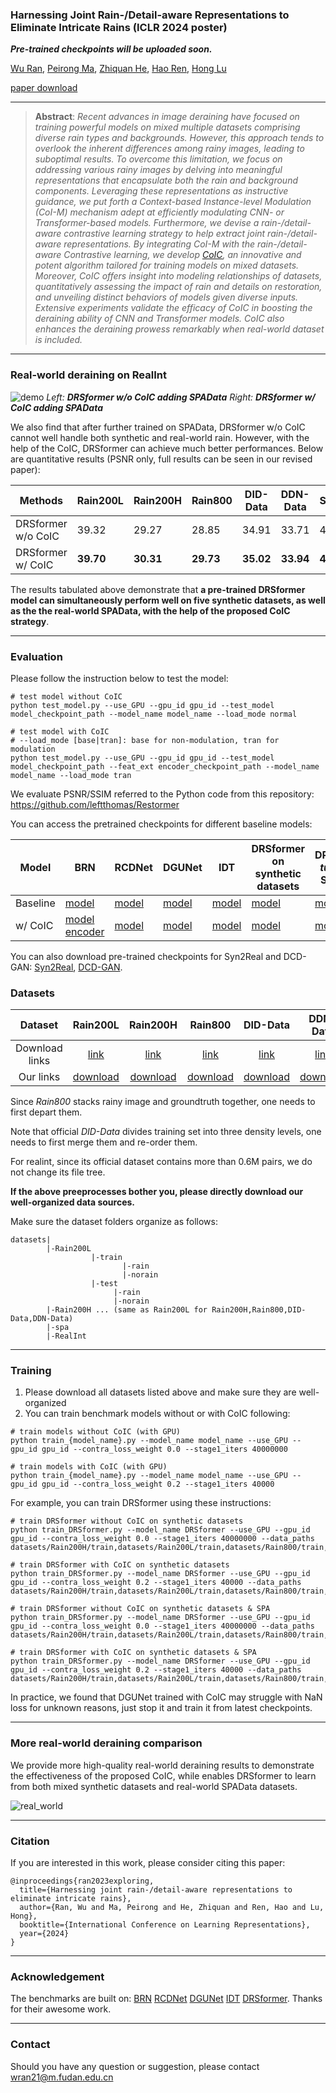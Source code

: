 

### Harnessing Joint Rain-/Detail-aware Representations to Eliminate Intricate Rains (ICLR 2024 poster)

***Pre-trained checkpoints will be uploaded soon.***

[Wu Ran](https://github.com/Schizophrenip), [Peirong Ma](https://github.com/MPR666), [Zhiquan He](https://github.com/hezhiquan), [Hao Ren](https://github.com/leftthomas), [Hong Lu](https://github.com/Helencn)

[paper download](https://openreview.net/pdf?id=pdJXYfJjz9)

---

> **Abstract**: *Recent advances in image deraining have focused on training powerful models on mixed multiple datasets comprising diverse rain types and backgrounds. However, this approach tends to overlook the inherent differences among rainy images, leading to suboptimal results. To overcome this limitation, we focus on addressing various rainy images by delving into meaningful representations that encapsulate both the rain and background components. Leveraging these representations as instructive guidance, we put forth a Context-based Instance-level Modulation (CoI-M) mechanism adept at efficiently modulating CNN- or Transformer-based models. Furthermore, we devise a rain-/detail-aware contrastive learning strategy to help extract joint rain-/detail-aware representations. By integrating CoI-M with the rain-/detail-aware Contrastive learning, we develop [CoIC](https://github.com/Schizophreni/CoIC), an innovative and potent algorithm tailored for training models on mixed datasets. Moreover, CoIC offers insight into modeling relationships of datasets, quantitatively assessing the impact of rain and details on restoration, and unveiling distinct behaviors of models given diverse inputs. Extensive experiments validate the efficacy of CoIC in boosting the deraining ability of CNN and Transformer models. CoIC also enhances the deraining prowess remarkably when real-world dataset is included.*

---

### Real-world deraining on RealInt

![demo](figures/tune_real_comp.gif)             *Left:* ***DRSformer w/o CoIC adding SPAData***                       *Right:*  ***DRSformer w/ CoIC adding SPAData***

We also find that after further trained on SPAData, DRSformer w/o CoIC cannot well handle both synthetic and real-world rain. However, with the help of the CoIC, DRSformer can achieve much better performances. Below are quantitative results (PSNR only, full results can be seen in our revised paper):

| Methods            | Rain200L  | Rain200H  | Rain800   | DID-Data  | DDN-Data  | SPAData   |
| ------------------ | --------- | --------- | --------- | --------- | --------- | --------- |
| DRSformer w/o CoIC | 39.32     | 29.27     | 28.85     | 34.91     | 33.71     | 45.46     |
| DRSformer w/ CoIC  | **39.70** | **30.31** | **29.73** | **35.02** | **33.94** | **46.03** |

The results tabulated above demonstrate that **a pre-trained DRSformer model can simultaneously perform well on five synthetic datasets, as well as the the real-world SPAData, with the help of the proposed CoIC strategy**.

---

### Evaluation

Please follow the instruction below to test the model:

```
# test model without CoIC
python test_model.py --use_GPU --gpu_id gpu_id --test_model model_checkpoint_path --model_name model_name --load_mode normal

# test model with CoIC
# --load_mode [base|tran]: base for non-modulation, tran for modulation
python test_model.py --use_GPU --gpu_id gpu_id --test_model model_checkpoint_path --feat_ext encoder_checkpoint_path --model_name model_name --load_mode tran

```

We evaluate PSNR/SSIM referred to the Python code from this repository: https://github.com/leftthomas/Restormer

You can access the pretrained checkpoints for different baseline models:

| Model    | BRN                                                          | RCDNet    | DGUNet    | IDT       | DRSformer  on synthetic datasets | DRSformer *tuned* on SPAData | DRSformer *trained* adding SPAData |
| -------- | ------------------------------------------------------------ | --------- | --------- | --------- | -------------------------------- | ---------------------------- | ---------------------------------- |
| Baseline | [model](checkpoints/brn_model.pth)                           | [model]() | [model]() | [model]() | [model]()                        | [model]()                    | [model]()                          |
| w/ CoIC  | [model](checkpoints/brn_model.pth) [encoder](checkpoints/brn_enc.pth) | [model]() | [model]() | [model]() | [model]()                        | [model]()                    | [model]()                          |

You can also download pre-trained checkpoints for Syn2Real and DCD-GAN: [Syn2Real](), [DCD-GAN]().

### Datasets

|    Dataset     |                           Rain200L                           |                           Rain200H                           | Rain800  |                           DID-Data                           |                          DDN-Data                          |                           SPAData                            |                           RealInt                            |
| :------------: | :----------------------------------------------------------: | :----------------------------------------------------------: | :------: | :----------------------------------------------------------: | :--------------------------------------------------------: | :----------------------------------------------------------: | :----------------------------------------------------------: |
| Download links | [link](https://www.icst.pku.edu.cn/struct/Projects/joint_rain_removal.html) | [link](https://www.icst.pku.edu.cn/struct/Projects/joint_rain_removal.html) | [link]() | [link](https://drive.google.com/file/d/1cMXWICiblTsRl1zjN8FizF5hXOpVOJz4/view) | [link](https://xueyangfu.github.io/projects/cvpr2017.html) | [link](https://mycuhk-my.sharepoint.com/personal/1155152065_link_cuhk_edu_hk/_layouts/15/onedrive.aspx?ga=1&id=%2Fpersonal%2F1155152065%5Flink%5Fcuhk%5Fedu%5Fhk%2FDocuments%2Fdataset%2Freal%5Fworld%5Frain%5Fdataset%5FCVPR19) | [link](https://pan.baidu.com/s/1lPn3MWckHxh1uBYYucoWVQ#list/path=%2F) |
| Our links | [download](https://pan.baidu.com/s/1yj5x3jHyF_fplpXlFTO1UA?pwd=p58b) | [download](https://pan.baidu.com/s/1yj5x3jHyF_fplpXlFTO1UA?pwd=p58b) | [download](https://pan.baidu.com/s/1yj5x3jHyF_fplpXlFTO1UA?pwd=p58b) | [download](https://pan.baidu.com/s/1yj5x3jHyF_fplpXlFTO1UA?pwd=p58b) | [download](https://pan.baidu.com/s/1yj5x3jHyF_fplpXlFTO1UA?pwd=p58b) | - | [download](https://pan.baidu.com/s/1yj5x3jHyF_fplpXlFTO1UA?pwd=p58b) |

Since *Rain800* stacks rainy image and groundtruth together, one needs to first depart them.

Note that official *DID-Data* divides training set into three density levels, one needs to first merge them and re-order them.

For realint, since its official dataset contains more than 0.6M pairs, we do not change its file tree.

**If the above preeprocesses bother you, please directly download our well-organized data sources.**

Make sure the dataset folders organize as follows:

```
datasets|
        |-Rain200L
                  |-train
                         |-rain
                         |-norain
                  |-test 
                       |-rain
                       |-norain
        |-Rain200H ... (same as Rain200L for Rain200H,Rain800,DID-Data,DDN-Data)
        |-spa
        |-RealInt
```

----

### Training

1. Please download all datasets listed above and make sure they are well-organized
2. You can train benchmark models without or with CoIC following:

```
# train models without CoIC (with GPU)
python train_{model_name}.py --model_name model_name --use_GPU --gpu_id gpu_id --contra_loss_weight 0.0 --stage1_iters 40000000

# train models with CoIC (with GPU)
python train_{model_name}.py --model_name model_name --use_GPU --gpu_id gpu_id --contra_loss_weight 0.2 --stage1_iters 40000
```

For example, you can train DRSformer using these instructions: 
```
# train DRSformer without CoIC on synthetic datasets
python train_DRSformer.py --model_name DRSformer --use_GPU --gpu_id gpu_id --contra_loss_weight 0.0 --stage1_iters 40000000 --data_paths datasets/Rain200H/train,datasets/Rain200L/train,datasets/Rain800/train,datasets/DID/train,datasets/DDN/train

# train DRSformer with CoIC on synthetic datasets
python train_DRSformer.py --model_name DRSformer --use_GPU --gpu_id gpu_id --contra_loss_weight 0.2 --stage1_iters 40000 --data_paths datasets/Rain200H/train,datasets/Rain200L/train,datasets/Rain800/train,datasets/DID/train,datasets/DDN/train

# train DRSformer without CoIC on synthetic datasets & SPA
python train_DRSformer.py --model_name DRSformer --use_GPU --gpu_id gpu_id --contra_loss_weight 0.0 --stage1_iters 40000000 --data_paths datasets/Rain200H/train,datasets/Rain200L/train,datasets/Rain800/train,datasets/DID/train,datasets/DDN/train,datasets/spa

# train DRSformer with CoIC on synthetic datasets & SPA
python train_DRSformer.py --model_name DRSformer --use_GPU --gpu_id gpu_id --contra_loss_weight 0.2 --stage1_iters 40000 --data_paths datasets/Rain200H/train,datasets/Rain200L/train,datasets/Rain800/train,datasets/DID/train,datasets/DDN/train,datasets/spa
```

In practice, we found that DGUNet trained with CoIC may struggle with NaN loss for unknown reasons, just stop it and train it from latest checkpoints.

****

### More real-world deraining comparison

We provide more high-quality real-world deraining results to demonstrate the effectiveness of the proposed CoIC, while enables DRSformer to learn from both mixed synthetic datasets and real-world SPAData datasets.

![real_world](figures/more_real_world.png)

---

### Citation

If you are interested in this work, please consider citing this paper:

```
@inproceedings{ran2023exploring,
  title={Harnessing joint rain-/detail-aware representations to eliminate intricate rains},
  author={Ran, Wu and Ma, Peirong and He, Zhiquan and Ren, Hao and Lu, Hong},
  booktitle={International Conference on Learning Representations},
  year={2024}
}
```

---

### Acknowledgement

The benchmarks are built on: [BRN](https://github.com/csdwren/RecDerain) [RCDNet](https://github.com/hongwang01/RCDNet) [DGUNet](https://github.com/MC-E/Deep-Generalized-Unfolding-Networks-for-Image-Restoration) [IDT](https://github.com/jiexiaou/IDT) [DRSformer](https://github.com/cschenxiang/DRSformer). Thanks for their awesome work.

---

### Contact

Should you have any question or suggestion, please contact [wran21@m.fudan.edu.cn](wran21@m.fudan.edu.cn)
